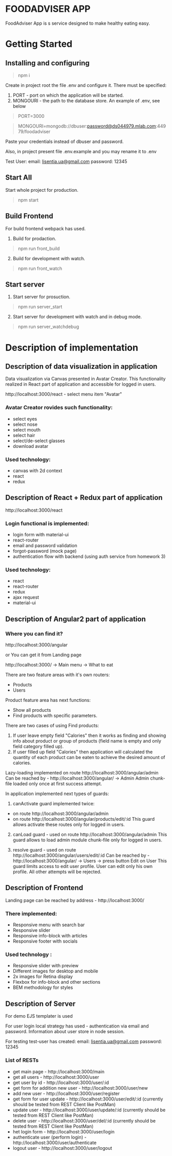 

# FOODADVISER APP

FoodAdviser App is s service designed to make healthy eating easy.


# Getting Started


## Installing and configuring

> npm i

Create in project root the file .env and configure it. There must be specified:
1. PORT - port on which the application will be started.
2. MONGOURI - the path to the database store.
An example of .env, see below

> PORT=3000

> MONGOURI=mongodb://dbuser:password@ds044979.mlab.com:44979/foodadviser

Paste your credentials instead of dbuser and password.

Also, in project present file .env.example and you may rename it to .env

Test User:
email: lisentia.ua@gmail.com
password: 12345


## Start All

Start whole project for production.
> npm start


## Build Frontend

For build frontend webpack has used.

1. Build for prodaction.
> npm run front_build

2. Build for development with watch.
> npm run front_watch


## Start server

1. Start server for prosuction.
> npm run server_start

2. Start server for development with watch and in debug mode.
> npm run server_watchdebug


# Description of implementation

## Description of data visualization in application

Data visualization via Canvas presented in Avatar Creator.
This functionality realized in React part of application and accessible for logged in users.

http://localhost:3000/react - select menu item "Avatar"

### Avatar Creator rovides such functionality:
- select eyes
- select nose
- select mouth
- select hair
- select/de-select glasses
- download avatar

### Used technology:
- canvas with 2d context
- react
- redux


## Description of React + Redux part of application

http://localhost:3000/react

### Login functional is implemented:
- login form with material-ui
- react-router
- email and password validation
- forgot-password (mock page)
- authentication flow with backend (using auth service from homework 3)

### Used technology:
- react
- react-router
- redux
- ajax request
- material-ui

## Description of Angular2 part of application

### Where you can find it?

http://localhost:3000/angular

or You can get it from Landing page

http://localhost:3000/ -> Main menu -> What to eat

There are two feature areas with it's own routers:
- Products
- Users

Product feature area has next functions:
- Show all products
- Find products with specific parameters.

There are two cases of using Find products:
1) If user leave empty field "Calories" then it works as finding and showing info about product or group of products (field name is empty and only field category filled up).
2) If user filled up field "Calories" then application will calculated the quantity of each product can be eaten to achieve the desired amount of calories.

Lazy-loading implemented on route http://localhost:3000/angular/admin
Can be reached by - http://localhost:3000/angular/ -> Admin
Admin chunk-file loaded only once at first success attempt.

In application implemented next types of guards:

1) canActivate guard implemented twice:
- on route http://localhost:3000/angular/admin
- on route http://localhost:3000/angular/products/edit/:id
This guard allows activate these routes only for logged in users.

2) canLoad guard - used on route http://localhost:3000/angular/admin
This guard allows to load admin module chunk-file only for logged in users.

3) resolve guard - used on route http://localhost:3000/angular/users/edit/:id
Can be reached by - http://localhost:3000/angular/ -> Users -> press button Edit on User
This guard limits access to edit user profile.
User can edit only his own profile. All other attempts will be rejected.

## Description of Frontend

Landing page can be reached by address - http://localhost:3000/

### There implemented:
- Responsive menu with search bar
- Responsive slider
- Responsive info-block with articles
- Responsive footer with socials

### Used technology :
- Responsive slider with preview
- Different images for desktop and mobile
- 2x images for Retina display
- Flexbox for info-block and other sections
- BEM methodology for styles


## Description of Server

For demo EJS templater is used

For user login local strategy has used - authentication via email and password.
Information about user store in node session.

For testing test-user has created:
email: lisentia.ua@gmail.com
password: 12345


### List of RESTs

- get main page - http://localhost:3000/main
- get all users - http://localhost:3000/user
- get user by id - http://localhost:3000/user/:id
- get form for addition new user - http://localhost:3000/user/new
- add new user - http://localhost:3000/user/register
- get form for user update - http://localhost:3000/user/edit/:id (currently should be tested from REST Client like PostMan)
- update user - http://localhost:3000/user/update/:id (currently should be tested from REST Client like PostMan)
- delete user  - http://localhost:3000/user/del/:id (currently should be tested from REST Client like PostMan)
- het login form - http://localhost:3000/user/login
- authenticate user (perform login) - http://localhost:3000/user/authenticate
- logout user - http://localhost:3000/user/logout


